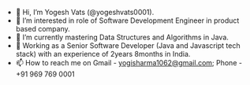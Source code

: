 - 👋 Hi, I’m Yogesh Vats (@yogeshvats0001).
- 👀 I’m interested in role of Software Development Engineer in product based company.
- 🌱 I’m currently mastering Data Structures and Algorithms in Java.
- 💞️ Working as a Senior Software Developer (Java and Javascript tech stack) with an experience of 2years 8months in India.
- 📫 How to reach me on Gmail - yogisharma1062@gmail.com; Phone - +91 969 769 0001

<!---
yogeshvats0001/yogeshvats0001 is a ✨ special ✨ repository because its `README.md` (this file) appears on your GitHub profile.
You can click the Preview link to take a look at your changes.
--->

